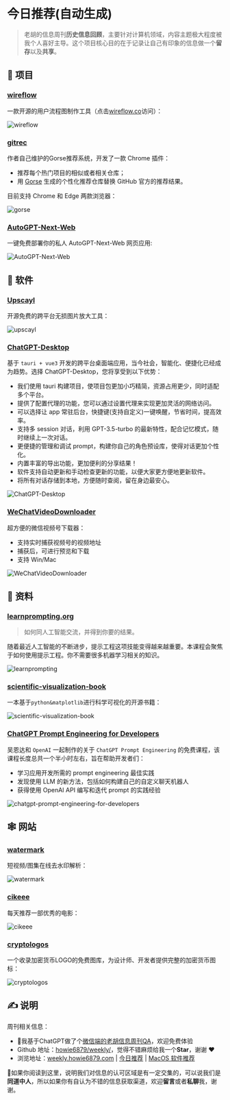 # 今日推荐(自动生成)

> 老胡的信息周刊**历史信息回顾**，主要针对计算机领域，内容主题极大程度被我个人喜好主导。这个项目核心目的在于记录让自己有印象的信息做一个**留存**以及**共享**。


## 🎯 项目 

### [wireflow](https://github.com/vanila-io/wireflow)

一款开源的用户流程图制作工具（点击[wireflow.co](https://wireflow.co/)访问）：

![wireflow](https://images-1252557999.file.myqcloud.com/uPic/wireflow.png) 

### [gitrec](https://github.com/gorse-io/gitrec)

作者自己维护的Gorse推荐系统，开发了一款 Chrome 插件：

- 推荐每个热门项目的相似或者相关仓库；
- 用 [Gorse](https://github.com/gorse-io/gorse) 生成的个性化推荐仓库替换 GitHub 官方的推荐结果。

目前支持 Chrome 和 Edge 两款浏览器：

![gorse](https://images-1252557999.file.myqcloud.com/uPic/gorse.png) 

### [AutoGPT-Next-Web](https://github.com/Dogtiti/AutoGPT-Next-Web)

一键免费部署你的私人 AutoGPT-Next-Web 网页应用:

![AutoGPT-Next-Web](https://images-1252557999.file.myqcloud.com/uPic/AutoGPT-Next-Web.png) 

## 🤖 软件 

### [Upscayl](https://github.com/upscayl/upscayl)

开源免费的跨平台无损图片放大工具：

![upscayl](https://images-1252557999.file.myqcloud.com/uPic/upscayl.png) 

### [ChatGPT-Desktop](https://github.com/Synaptrix/ChatGPT-Desktop)

基于 `tauri + vue3` 开发的跨平台桌面端应用，当今社会，智能化、便捷化已经成为趋势。选择 ChatGPT-Desktop，您将享受到以下优势：

- 我们使用 tauri 构建项目，使项目包更加小巧精简，资源占用更少，同时适配多个平台。
- 提供了配置代理的功能，您可以通过设置代理来实现更加灵活的网络访问。
- 可以选择让 app 常驻后台，快捷键(支持自定义)一键唤醒，节省时间，提高效率。
- 支持多 session 对话，利用 GPT-3.5-turbo 的最新特性，配合记忆模式，随时继续上一次对话。
- 更便捷的管理和调试 prompt，构建你自己的角色预设库，使得对话更加个性化。
- 内置丰富的导出功能，更加便利的分享结果！
- 软件支持自动更新和手动检查更新的功能，以便大家更方便地更新软件。
- 将所有对话存储到本地，方便随时查阅，留在身边最安心。

![ChatGPT-Desktop](https://images-1252557999.file.myqcloud.com/uPic/ChatGPT-Desktop.png) 

### [WeChatVideoDownloader](https://github.com/lecepin/WeChatVideoDownloader)

超方便的微信视频号下载器：

- 支持实时捕获视频号的视频地址
- 捕获后，可进行预览和下载
- 支持 Win/Mac

![WeChatVideoDownloader](https://images-1252557999.file.myqcloud.com/uPic/WeChatVideoDownloader.png) 

## 👀 资料 

### [learnprompting.org](https://learnprompting.org/zh-Hans/docs/intro)

> 如何同人工智能交流，并得到你要的结果。

随着最近人工智能的不断进步，提示工程这项技能变得越来越重要。本课程会聚焦于如何使用提示工程。你不需要很多机器学习相关的知识。

![learnprompting](https://images-1252557999.file.myqcloud.com/uPic/learnprompting.jpg) 

### [scientific-visualization-book](https://github.com/rougier/scientific-visualization-book)

一本基于`python&matplotlib`进行科学可视化的开源书籍：

![scientific-visualization-book](https://img.turingark.com/uPic/scientific-visualization-book.jpg) 

### [ChatGPT Prompt Engineering for Developers](https://www.deeplearning.ai/short-courses/chatgpt-prompt-engineering-for-developers/)

吴恩达和 `OpenAI` 一起制作的关于 `ChatGPT Prompt Engineering` 的免费课程，该课程长度总共一个半小时左右，旨在帮助开发者们：

- 学习应用开发所需的 prompt engineering 最佳实践
- 发现使用 LLM 的新方法，包括如何构建自己的自定义聊天机器人
- 获得使用 OpenAI API 编写和迭代 prompt 的实践经验

![chatgpt-prompt-engineering-for-developers](https://images-1252557999.file.myqcloud.com/uPic/chatgpt-prompt-engineering-for-developers.jpg) 

## 🕸 网站 

### [watermark](https://watermark.liumingye.cn/)

短视频/图集在线去水印解析：

![watermark](https://images-1252557999.file.myqcloud.com/uPic/watermark.jpg) 

### [cikeee](https://www.cikeee.com/)

每天推荐一部优秀的电影：

![cikeee](https://images-1252557999.file.myqcloud.com/uPic/cikeee.jpg) 

### [cryptologos](https://cryptologos.cc/)

一个收录加密货币LOGO的免费图库，为设计师、开发者提供完整的加密货币图标：

![cryptologos](https://images-1252557999.file.myqcloud.com/uPic/cryptologos.jpg) 

## ✍️ 说明

周刊相关信息：

- 🥳我基于ChatGPT做了个[微信端的老胡信息周刊QA](https://mp.weixin.qq.com/s/3ohE-rm6kryC07parr29bQ)，欢迎免费体验
- Github 地址：[howie6879/weekly/](https://github.com/howie6879/weekly/)，觉得不错麻烦给我一个**Star**，谢谢 ❤️
- 浏览地址：[weekly.howie6879.com](https://weekly.howie6879.com) | [今日推荐](https://weekly.howie6879.com/recommend/index.html) | [MacOS 软件推荐](https://weekly.howie6879.com/soft/mac.html)

🙌如果你阅读到这里，说明我们对信息的认可区域是有一定交集的，可以说我们是**同道中人**，所以如果你有自认为不错的信息获取渠道，欢迎**留言**或者**私聊**我，谢谢。
